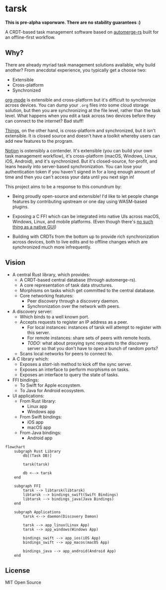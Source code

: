 # tarsk

**This is pre-alpha vaporware. There are no stability guarantees :)**

A CRDT-based task management software
based on [automerge-rs](https://github.com/automerge/automerge-rs)
built for an offline-first workflow.

## Why?

There are already myriad task management solutions available,
why build another?
From anecdotal experience,
you typically get a choose two:

- Extensible
- Cross-platform
- Synchronized

[org-mode](https://orgmode.org/) is extensible and cross-platform
but it's difficult to synchronize across devices.
You can dump your `.org` files into some cloud storage solution,
but then you are synchronizing at the file level, rather than the task level.
What happens when you edit a task across two devices before they can connect to the internet?
Bad stuff!

[Things](https://culturedcode.com/things/),
on the other hand,
is cross-platform and synchronized,
but it isn't extensible.
It is closed source and doesn't have a toolkit
whereby users can add new features to the program.

[Notion](https://notion.so) is ostensibly a contender.
It's extensible (you can build your own task management workflow),
it's cross-platform (macOS, Windows, Linux, iOS, Android),
and it's synchronized.
But it's closed-source, for-profit, and leans heavily into server-based synchronization.
You can lose your authentication token if you haven't signed in for a long enough amount of time
and then you can't access your data until you next sign in!

This project aims to be a response to this conundrum by:

- Being proudly open-source and extensible!
  I'd like to let people change features by contributing upstream
  or one day using WASM-based plugins.

- Exposing a C FFI which can be integrated into native UIs
  across macOS, Windows, Linux, and mobile platforms.
  (Even though there's [no such thing as a native GUI](https://raphlinus.github.io/xi/2020/06/27/xi-retrospective.html))

- Building with CRDTs from the bottom up
  to provide rich synchronization across devices,
  both to live edits and to offline changes
  which are synchronized much more infrequently.

## Vision

- A central Rust library, which provides:
  - A CRDT-based central database (through automerge-rs).
  - A core representation of task data structures.
  - Morphisms on tasks which get committed to the central database.
  - Core networking features:
    - Peer discovery through a discovery daemon.
    - Synchronization over the network with peers.
- A discovery server:
  - Which binds to a well known port.
  - Accepts requests to register an IP address as a peer.
    - For local instances: instances of tarsk will attempt to register with this server.
    - For remote instances: share sets of peers with remote hosts.
    - _TODO:_ what about proxying sync requests to the discovery server
      so that you don't have to open a bunch of random ports?
  - Scans local networks for peers to connect to.
- A C library which:
  - Exposes a _start_-ish method to kick off the sync server.
  - Exposes an interface to perform morphisms on tasks.
  - Exposes an interface to query the state of tasks.
- FFI bindings:
  - To Swift for Apple ecosystem.
  - To Java for Android ecosystem.
- UI applications:
  - From Rust library:
    - Linux app
    - Windows app
  - From Swift bindings:
    - iOS app
    - macOS app
  - From Java bindings:
    - Android app

```mermaid
flowchart
    subgraph Rust Library
        db[(Task DB)]

        tarsk(tarsk)

        db <--> tarsk
    end

    subgraph FFI
        tarsk --> libtarsk(libtarsk)
        libtarsk --> bindings_swift(Swift Bindings)
        libtarsk --> bindings_java(Java Bindings)
    end

    subgraph Applications
        tarsk <--> daemon(Discovery Damon)

        tarsk --> app_linux(Linux App)
        tarsk --> app_windows(Windows App)

        bindings_swift --> app_ios(iOS App)
        bindings_swift --> app_macos(macOS App)

        bindings_java --> app_android(Android App)
    end
```

## License

MIT Open Source
